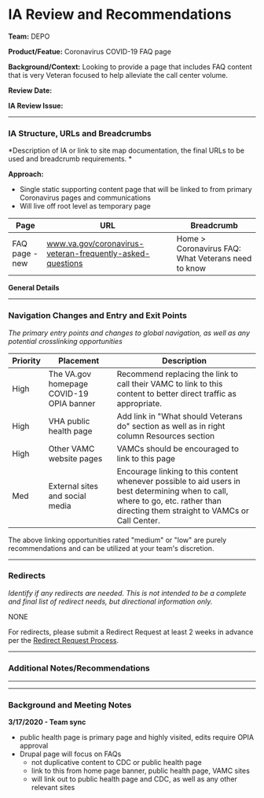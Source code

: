 # IA Review and Recommendations

**Team:** DEPO

**Product/Featue:** Coronavirus COVID-19 FAQ page

**Background/Context:** Looking to provide a page that includes FAQ content that is very Veteran focused to help alleviate the call center volume. 

**Review Date:** 

**IA Review Issue:** 

<hr>

### IA Structure, URLs and Breadcrumbs <br>
*Description of IA or link to site map documentation, the final URLs to be used and breadcrumb requirements. *

**Approach:**
- Single static supporting content page that will be linked to from primary Coronavirus pages and communications
- Will live off root level as temporary page

Page | URL | Breadcrumb
--- | --- | ---
FAQ page - new | www.va.gov/coronavirus-veteran-frequently-asked-questions | Home > Coronavirus FAQ: What Veterans need to know


**General Details**

<hr>

### Navigation Changes and Entry and Exit Points <br>
*The primary entry points and changes to global navigation, as well as any potential crosslinking opportunities*

Priority | Placement | Description
--- | --- | ---
High | The VA.gov homepage COVID-19 OPIA banner | Recommend replacing the link to call their VAMC to link to this content to better direct traffic as appropriate.  
High | VHA public health page | Add link in "What should Veterans do" section as well as in right column Resources section
High | Other VAMC website pages | VAMCs should be encouraged to link to this page
Med | External sites and social media | Encourage linking to this content whenever possible to aid users in best determining when to call, where to go, etc. rather than directing them straight to VAMCs or Call Center. 


The above linking opportunities rated "medium" or "low" are purely recommendations and can be utilized at your team's discretion.

<hr>

### Redirects <br>
*Identify if any redirects are needed.  This is not intended to be a complete and final list of redirect needs, but directional information only.*  

NONE

For redirects, please submit a Redirect Request at least 2 weeks in advance per the [Redirect Request Process](https://github.com/department-of-veterans-affairs/va.gov-team/blob/master/platform/information-architecture/request-redirect.md).

<hr>

### Additional Notes/Recommendations


<hr>
<hr>

### Background and Meeting Notes

**3/17/2020 - Team sync**
- public health page is primary page and highly visited, edits require OPIA approval
- Drupal page will focus on FAQs
  - not duplicative content to CDC or public health page
  - link to this from home page banner, public health page, VAMC sites
  - will link out to public health page and CDC, as well as any other relevant sites
